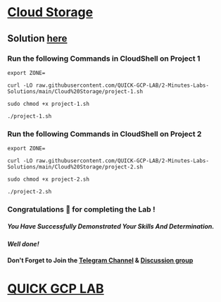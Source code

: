 #  [Cloud Storage](https://www.cloudskillsboost.google/focuses/19083?parent=catalog)

## Solution [here]()

### Run the following Commands in CloudShell on Project 1

```
export ZONE=
```
```
curl -LO raw.githubusercontent.com/QUICK-GCP-LAB/2-Minutes-Labs-Solutions/main/Cloud%20Storage/project-1.sh

sudo chmod +x project-1.sh

./project-1.sh
```

### Run the following Commands in CloudShell on Project 2

```
export ZONE=
```
```
curl -LO raw.githubusercontent.com/QUICK-GCP-LAB/2-Minutes-Labs-Solutions/main/Cloud%20Storage/project-2.sh

sudo chmod +x project-2.sh

./project-2.sh
```

### Congratulations 🎉 for completing the Lab !

##### *You Have Successfully Demonstrated Your Skills And Determination.*

#### *Well done!*

#### Don't Forget to Join the [Telegram Channel](https://t.me/QuickGcpLab) & [Discussion group](https://t.me/QuickGcpLabChats)

# [QUICK GCP LAB](https://www.youtube.com/@quickgcplab)